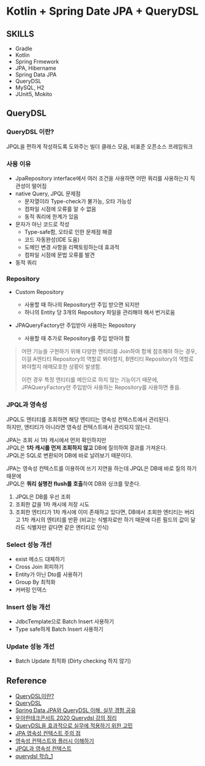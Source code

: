 # Kotlin + Spring Date JPA + QueryDSL
## SKILLS
- Gradle
- Kotlin
- Spring Frmework
- JPA, Hibername
- Spring Data JPA
- QueryDSL
- MySQL, H2
- JUnit5, Mokito

## QueryDSL
### QueryDSL 이란?
JPQL을 편하게 작성하도록 도와주는 빌더 클래스 모음, 비표준 오픈소스 프레임워크

### 사용 이유
- JpaRepository interface에서 여러 조건을 사용하면 어떤 쿼리를 사용하는지 직관성이 떨어짐
- native Query, JPQL 문제점
  - 문자열이라 Type-check가 불가능, 오타 가능성
  - 컴파일 시점에 오류를 알 수 없음
  - 동적 쿼리에 한계가 있음
- 문자가 아닌 코드로 작성
  - Type-safe함, 오타로 인한 문제점 해결
  - 코드 자동완성(IDE 도움)
  - 도메인 변경 사항을 리팩토링하는데 효과적
  - 컴파일 시점에 문법 오류를 발견
- 동적 쿼리

### Repository
- Custom Repository
  - 사용할 때 하나의 Repository만 주입 받으면 되지만
  - 하나의 Entity 당 3개의 Repository 파일을 관리해야 해서 번거로움

- JPAQueryFactory만 주입받아 사용하는 Repository
  - 사용할 때 추가로 Repository를 주입 받아야 함


> 어떤 기능을 구현하기 위해 다양한 엔티티를 Join하여 함께 참조해야 하는 경우,
> 이걸 A엔티티 Repository의 역할로 봐야할지, B엔티티 Repository의 역할로 봐야할지 애매모호한 상황이 발생함.
>
> 이런 경우 특정 엔티티를 메인으로 하지 않는 기능이기 때문에, JPAQueryFactory만 주입받아 사용하는 Repository를 사용하면 좋음.

### JPQL과 영속성
JPQL도 엔티티를 조회하면 해당 엔티티는 영속성 컨텍스트에서 관리된다.   
하지만, 엔티티가 아니라면 영속성 컨텍스트에서 관리되지 않는다.

JPA는 조회 시 1차 캐시에서 먼저 확인하지만   
JPQL은 **1차 캐시를 먼저 조회하지 않고** DB에 질의하여 결과를 가져온다.  
JPQL은 SQL로 변환되어 DB에 바로 날려보기 때문이다.

JPA는 영속성 컨텍스트를 이용하여 쓰기 지연을 하는데 JPQL은 DB에 바로 질의 하기 때문에  
JPQL은 **쿼리 실행전 flush를 호출**하여 DB와 싱크를 맞춘다.

1. JPQL은 DB를 우선 조회
2. 조회한 값을 1차 캐시에 저장 시도
3. 조회한 엔티티가 1차 캐시에 이미 존재하고 있다면, DB에서 조회한 엔티티는 버리고 1차 캐시의 엔티티를 반환
   (비교는 식별자로만 하기 때문에 다른 필드의 값이 달라도 식별자만 같다면 같은 엔티티로 인식)

### Select 성능 개선
- exist 메소드 대체하기
- Cross Join 회피하기
- Entity가 아닌 Dto를 사용하기
- Group By 최적화
- 커버링 인덱스

### Insert 성능 개선
- JdbcTemplate으로 Batch Insert 사용하기
- Type safe하게 Batch Insert 사용하기

### Update 성능 개선
- Batch Update 최적화 (Dirty checking 하지 않기)

## Reference
- [QueryDSL이란?](https://velog.io/@tigger/QueryDSL)
- [QueryDSL](https://velog.io/@ljinsk3?tag=Querydsl)
- [Spring Data JPA와 QueryDSL 이해, 실무 경험 공유](https://ict-nroo.tistory.com/117)
- [우아한테크콘서트 2020 Querydsl 강의 정리](https://kkambi.tistory.com/193)
- [QueryDSL을 효과적으로 실무에 적용하기 위한 고민](https://dico.me/java/articles/290/ko)
- [JPA 영속성 컨텍스트 주의 점](https://cheese10yun.github.io/jpa-persistent-context/)
- [영속성 컨텍스트와 플러시 이해하기](https://ict-nroo.tistory.com/130)
- [JPQL과 영속성 컨텍스트](https://jobc.tistory.com/206)
- [querydsl 학습_1](https://haepyung88.tistory.com/226)
